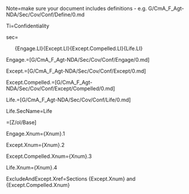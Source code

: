Note=make sure your document includes definitions - e.g. G/CmA_F_Agt-NDA/Sec/Cov/Conf/Define/0.md

Ti=Confidentiality

sec=<ol>{Engage.LI}{Except.LI}{Except.Compelled.LI}{Life.LI}</ol>

Engage.=[G/CmA_F_Agt-NDA/Sec/Cov/Conf/Engage/0.md]

Except.=[G/CmA_F_Agt-NDA/Sec/Cov/Conf/Except/0.md]

Except.Compelled.=[G/CmA_F_Agt-NDA/Sec/Cov/Conf/Except/Compelled/0.md]

Life.=[G/CmA_F_Agt-NDA/Sec/Cov/Conf/Life/0.md]

Life.SecName=Life

=[Z/ol/Base]

Engage.Xnum={Xnum}.1

Except.Xnum={Xnum}.2

Except.Compelled.Xnum={Xnum}.3

Life.Xnum={Xnum}.4

ExcludeAndExcept.Xref=Sections {Except.Xnum} and {Except.Compelled.Xnum}
